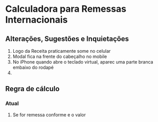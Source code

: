 # Calculadora para Remessas Internacionais

## Alterações, Sugestões e Inquietações

1. Logo da Receita praticamente some no celular
2. Modal fica na frente do cabeçalho no mobile
3. No iPhone quando abre o teclado virtual, aparec uma parte branca embaixo do rodapé
4. 


## Regra de cálculo

### Atual
1. Se for remessa conforme e o valor